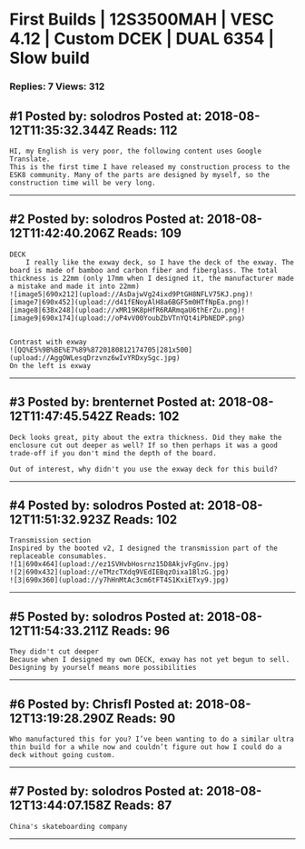 # First Builds &#124; 12S3500MAH &#124; VESC 4.12 &#124; Custom DCEK &#124; DUAL 6354 &#124; Slow build

### Replies: 7 Views: 312

## \#1 Posted by: solodros Posted at: 2018-08-12T11:35:32.344Z Reads: 112

```
HI, my English is very poor, the following content uses Google Translate.
This is the first time I have released my construction process to the ESK8 community. Many of the parts are designed by myself, so the construction time will be very long.
```

---
## \#2 Posted by: solodros Posted at: 2018-08-12T11:42:40.206Z Reads: 109

```
DECK
    I really like the exway deck, so I have the deck of the exway. The board is made of bamboo and carbon fiber and fiberglass. The total thickness is 22mm (only 17mm when I designed it, the manufacturer made a mistake and made it into 22mm)
![image5|690x212](upload://AsDajwVg24ixd9PtGH8NFLV75KJ.png)![image7|690x452](upload://d41fENoyAlH8a6BGF5m0HTfNpEa.png)![image8|638x248](upload://xMR19K8pHfR6RARmqaU6thErZu.png)![image9|690x174](upload://oP4vV00YoubZbVTnYQt4iPbNEDP.png)


Contrast with exway
![QQ%E5%9B%BE%E7%89%8720180812174705|281x500](upload://AggOWLesqDrzvnz6wIvYRDxySgc.jpg)
On the left is exway
```

---
## \#3 Posted by: brenternet Posted at: 2018-08-12T11:47:45.542Z Reads: 102

```
Deck looks great, pity about the extra thickness. Did they make the enclosure cut out deeper as well? If so then perhaps it was a good trade-off if you don't mind the depth of the board.

Out of interest, why didn't you use the exway deck for this build?
```

---
## \#4 Posted by: solodros Posted at: 2018-08-12T11:51:32.923Z Reads: 102

```
Transmission section
Inspired by the booted v2, I designed the transmission part of the replaceable consumables.
![1|690x464](upload://ez1SVHvbHosrnz15D8AkjvFgGnv.jpg)
![2|690x432](upload://eTMzcTXdq9VEdIEBqzOixa1BlzG.jpg)
![3|690x360](upload://y7hHnMtAc3cm6tFT4S1KxiETxy9.jpg)
```

---
## \#5 Posted by: solodros Posted at: 2018-08-12T11:54:33.211Z Reads: 96

```
They didn't cut deeper
Because when I designed my own DECK, exway has not yet begun to sell.
Designing by yourself means more possibilities
```

---
## \#6 Posted by: Chrisfl Posted at: 2018-08-12T13:19:28.290Z Reads: 90

```
Who manufactured this for you? I’ve been wanting to do a similar ultra thin build for a while now and couldn’t figure out how I could do a deck without going custom.
```

---
## \#7 Posted by: solodros Posted at: 2018-08-12T13:44:07.158Z Reads: 87

```
China's skateboarding company
```

---
